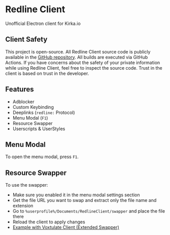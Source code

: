 # Redline Client
Unofficial Electron client for Kirka.io 

## Client Safety
This project is open-source. All Redline Client source code is publicly available in the [GitHub repository](https://github.com/robertpakalns/redline-client). All builds are executed via GitHub Actions. If you have concerns about the safety of your private information while using Redline Client, feel free to inspect the source code. Trust in the client is based on trust in the developer.

## Features
* Adblocker
* Custom Keybinding
* Deeplinks (`redline:` Protocol)
* Menu Modal (`F1`)
* Resource Swapper
* Userscripts & UserStyles

## Menu Modal
To open the menu modal, press `F1`.

## Resource Swapper
To use the swapper:
* Make sure you enabled it in the menu modal settings section
* Get the file URL you want to swap and extract only the file name and extension
* Go to `%userprofile%/Documents/RedlineClient/swapper` and place the file there
* Reload the client to apply changes
* [Example with Voxtulate Client (Extended Swapper)](https://github.com/robertpakalns/VoxtulateClient/wiki/Resource-Swapper)